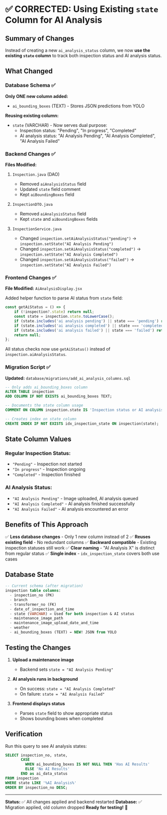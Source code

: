 # ✅ CORRECTED: Using Existing `state` Column for AI Analysis

## Summary of Changes

Instead of creating a new `ai_analysis_status` column, we now **use the existing `state` column** to track both inspection status and AI analysis status.

## What Changed

### Database Schema ✅

**Only ONE new column added:**
- `ai_bounding_boxes` (TEXT) - Stores JSON predictions from YOLO

**Reusing existing column:**
- `state` (VARCHAR) - Now serves dual purpose:
  - Inspection status: "Pending", "In progress", "Completed"
  - AI analysis status: "AI Analysis Pending", "AI Analysis Completed", "AI Analysis Failed"

### Backend Changes ✅

**Files Modified:**
1. `Inspection.java` (DAO)
   - Removed `aiAnalysisStatus` field
   - Updated `state` field comment
   - Kept `aiBoundingBoxes` field

2. `InspectionDTO.java`
   - Removed `aiAnalysisStatus` field
   - Kept `state` and `aiBoundingBoxes` fields

3. `InspectionService.java`
   - Changed `inspection.setAiAnalysisStatus("pending")` → `inspection.setState("AI Analysis Pending")`
   - Changed `inspection.setAiAnalysisStatus("completed")` → `inspection.setState("AI Analysis Completed")`
   - Changed `inspection.setAiAnalysisStatus("failed")` → `inspection.setState("AI Analysis Failed")`

### Frontend Changes ✅

**File Modified:** `AiAnalysisDisplay.jsx`

Added helper function to parse AI status from `state` field:
```javascript
const getAiStatus = () => {
    if (!inspection?.state) return null;
    const state = inspection.state.toLowerCase();
    if (state.includes('ai analysis pending') || state === 'pending') return 'pending';
    if (state.includes('ai analysis completed') || state === 'completed') return 'completed';
    if (state.includes('ai analysis failed') || state === 'failed') return 'failed';
    return null;
};
```

All status checks now use `getAiStatus()` instead of `inspection.aiAnalysisStatus`.

### Migration Script ✅

**Updated:** `database/migrations/add_ai_analysis_columns.sql`

```sql
-- Only adds ai_bounding_boxes column
ALTER TABLE inspection 
ADD COLUMN IF NOT EXISTS ai_bounding_boxes TEXT;

-- Documents the state column usage
COMMENT ON COLUMN inspection.state IS 'Inspection status or AI analysis status...';

-- Creates index on state column
CREATE INDEX IF NOT EXISTS idx_inspection_state ON inspection(state);
```

## State Column Values

### Regular Inspection Status:
- `"Pending"` - Inspection not started
- `"In progress"` - Inspection ongoing
- `"Completed"` - Inspection finished

### AI Analysis Status:
- `"AI Analysis Pending"` - Image uploaded, AI analysis queued
- `"AI Analysis Completed"` - AI analysis finished successfully
- `"AI Analysis Failed"` - AI analysis encountered an error

## Benefits of This Approach

✅ **Less database changes** - Only 1 new column instead of 2
✅ **Reuses existing field** - No redundant columns
✅ **Backward compatible** - Existing inspection statuses still work
✅ **Clear naming** - "AI Analysis X" is distinct from regular status
✅ **Single index** - `idx_inspection_state` covers both use cases

## Database State

```sql
-- Current schema (after migration)
inspection table columns:
  - inspection_no (PK)
  - branch
  - transformer_no (FK)
  - date_of_inspection_and_time
  - state (VARCHAR) ← Used for both inspection & AI status
  - maintenance_image_path
  - maintenance_image_upload_date_and_time
  - weather
  - ai_bounding_boxes (TEXT) ← NEW! JSON from YOLO
```

## Testing the Changes

1. **Upload a maintenance image**
   - Backend sets `state = "AI Analysis Pending"`
   
2. **AI analysis runs in background**
   - On success: `state = "AI Analysis Completed"`
   - On failure: `state = "AI Analysis Failed"`

3. **Frontend displays status**
   - Parses `state` field to show appropriate status
   - Shows bounding boxes when completed

## Verification

Run this query to see AI analysis states:
```sql
SELECT inspection_no, state, 
       CASE 
         WHEN ai_bounding_boxes IS NOT NULL THEN 'Has AI Results'
         ELSE 'No AI Results'
       END as ai_data_status
FROM inspection
WHERE state LIKE '%AI Analysis%'
ORDER BY inspection_no DESC;
```

---

**Status:** ✅ All changes applied and backend restarted
**Database:** ✅ Migration applied, old column dropped
**Ready for testing!** 🚀
